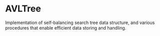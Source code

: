 # AVLTree
Implementation of self-balancing search tree data structure, and various procedures that enable efficient data storing and handling.

